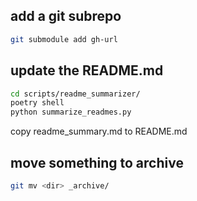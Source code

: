 ## add a git subrepo

```bash
git submodule add gh-url
```

## update the README.md

```bash
cd scripts/readme_summarizer/ 
poetry shell
python summarize_readmes.py
```

copy readme_summary.md to README.md

## move something to archive

```bash
git mv <dir> _archive/
```